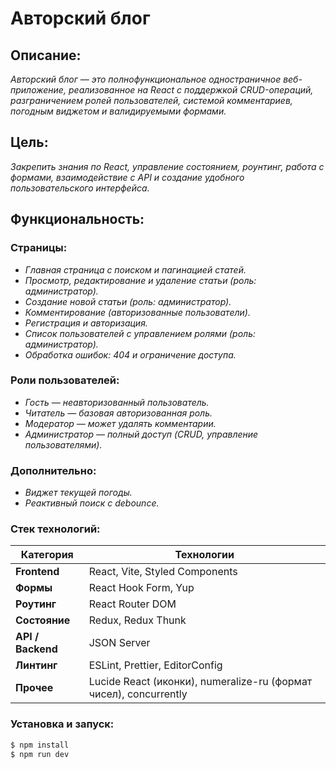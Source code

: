 # Авторский блог

## Описание:

_Авторский блог — это полнофункциональное одностраничное веб-приложение, реализованное на React с поддержкой CRUD-операций, разграничением ролей пользователей, системой комментариев, погодным виджетом и валидируемыми формами._

## Цель:

_Закрепить знания по React, управление состоянием, роунтинг, работа с формами, взаимодействие с API и создание удобного пользовательского интерфейса._

## Функциональность:

### Страницы:

- _Главная страница с поиском и пагинацией статей._
- _Просмотр, редактирование и удаление статьи (роль: администратор)._
- _Создание новой статьи (роль: администратор)._
- _Комментирование (авторизованные пользователи)._
- _Регистрация и авторизация._
- _Список пользователей с управлением ролями (роль: администратор)._
- _Обработка ошибок: 404 и ограничение доступа._

### Роли пользователей:

- _Гость — неавторизованный пользователь._
- _Читатель — базовая авторизованная роль._
- _Модератор — может удалять комментарии._
- _Администратор — полный доступ (CRUD, управление пользователями)._

### Дополнительно:

- _Виджет текущей погоды._
- _Реактивный поиск с debounce._

### Стек технологий:

| Категория         | Технологии                                                        |
| ----------------- | ----------------------------------------------------------------- |
| **Frontend**      | React, Vite, Styled Components                                    |
| **Формы**         | React Hook Form, Yup                                              |
| **Роутинг**       | React Router DOM                                                  |
| **Состояние**     | Redux, Redux Thunk                                                |
| **API / Backend** | JSON Server                                                       |
| **Линтинг**       | ESLint, Prettier, EditorConfig                                    |
| **Прочее**        | Lucide React (иконки), numeralize-ru (формат чисел), concurrently |

### Установка и запуск:
```sh
$ npm install
$ npm run dev
```